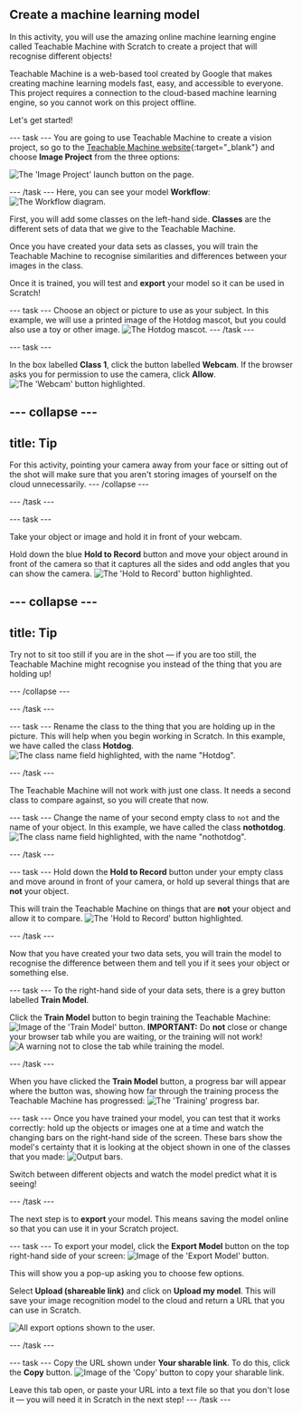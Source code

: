 ## Create a machine learning model

In this activity, you will use the amazing online machine learning engine called Teachable Machine with Scratch to create a project that will recognise different objects!

Teachable Machine is a web-based tool created by Google that makes creating machine learning models fast, easy, and accessible to everyone. This project requires a connection to the cloud-based machine learning engine, so you cannot work on this project offline.

Let's get started!


--- task ---
You are going to use Teachable Machine to create a vision project, so go to the [Teachable Machine website](https://teachablemachine.withgoogle.com/train){:target="_blank"} and choose **Image Project** from the three options:
 
![The 'Image Project' launch button on the page.](images/starter_project.png)

--- /task ---
Here, you can see your model **Workflow**:
![The Workflow diagram.](images/workflow.JPG)

First, you will add some classes on the left-hand side. **Classes** are the different sets of data that we give to the Teachable Machine.

Once you have created your data sets as classes, you will train the Teachable Machine to recognise similarities and differences between your images in the class.

Once it is trained, you will test and **export** your model so it can be used in Scratch!

--- task ---
Choose an object or picture to use as your subject. In this example, we will use a printed image of the Hotdog mascot, but you could also use a toy or other image.
![The Hotdog mascot.](images/hotdog-200x250.png)
--- /task ---

--- task ---

In the box labelled **Class 1**, click the button labelled **Webcam**. If the browser asks you for permission to use the camera, click **Allow**.
![The 'Webcam' button highlighted.](images/webcam.png)

--- collapse ---
---
title: Tip
--- 
For this activity, pointing your camera away from your face or sitting out of the shot will make sure that you aren't storing images of yourself on the cloud unnecessarily. 
--- /collapse ---

--- /task ---

--- task ---

Take your object or image and hold it in front of your webcam.

Hold down the blue **Hold to Record** button and move your object around in front of the camera so that it captures all the sides and odd angles that you can show the camera.
![The 'Hold to Record' button highlighted.](images/record.png)

--- collapse ---
---
title: Tip
---
Try not to sit too still if you are in the shot — if you are too still, the Teachable Machine might recognise you instead of the thing that you are holding up!

--- /collapse ---

--- /task ---

--- task ---
Rename the class to the thing that you are holding up in the picture. This will help when you begin working in Scratch. In this example, we have called the class **Hotdog**.
![The class name field highlighted, with the name "Hotdog".](images/classname.png)

--- /task ---

The Teachable Machine will not work with just one class. It needs a second class to compare against, so you will create that now.

--- task ---
Change the name of your second empty class to `not` and the name of your object. In this example, we have called the class **nothotdog**.
![The class name field highlighted, with the name "nothotdog".](images/classname2.png)

--- /task ---

--- task ---
Hold down the **Hold to Record** button under your empty class and move around in front of your camera, or hold up several things that are **not** your object.

This will train the Teachable Machine on things that are **not** your object and allow it to compare.
![The 'Hold to Record' button highlighted.](images/record2.png)

--- /task ---

Now that you have created your two data sets, you will train the model to recognise the difference between them and tell you if it sees your object or something else.

--- task ---
To the right-hand side of your data sets, there is a grey button labelled **Train Model**.

Click the **Train Model** button to begin training the Teachable Machine:
![Image of the 'Train Model' button.](images/trainmodel.png)
**IMPORTANT:** Do **not** close or change your browser tab while you are waiting, or the training will not work!
![A warning not to close the tab while training the model.](images/trainingwarning.png)

--- /task ---

When you have clicked the **Train Model** button, a progress bar will appear where the button was, showing how far through the training process the Teachable Machine has progressed:
![The 'Training' progress bar.](images/progressbar.png)

--- task ---
Once you have trained your model, you can test that it works correctly: hold up the objects or images one at a time and watch the changing bars on the right-hand side of the screen. These bars show the model's certainty that it is looking at the object shown in one of the classes that you made:
![Output bars.](images/outputbar.png)

Switch between different objects and watch the model predict what it is seeing!

--- /task ---

The next step is to **export** your model. This means saving the model online so that you can use it in your Scratch project.

--- task ---
To export your model, click the **Export Model** button on the top right-hand side of your screen:
![Image of the 'Export Model' button.](images/exportbutton.png)

This will show you a pop-up asking you to choose few options.

Select **Upload (shareable link)** and click on **Upload my model**. This will save your image recognition model to the cloud and return a URL that you can use in Scratch.

![All export options shown to the user.](images/exportoptions.png)

--- /task ---

--- task ---
Copy the URL shown under **Your sharable link**. To do this, click the **Copy** button.
![Image of the 'Copy' button to copy your sharable link.](images/copybutton.png)

Leave this tab open, or paste your URL into a text file so that you don't lose it — you will need it in Scratch in the next step!
--- /task ---
